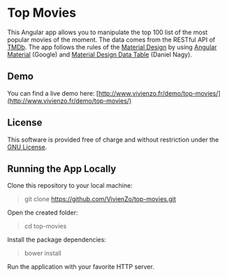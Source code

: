 # Top Movies
This Angular app allows you to manipulate the top 100 list of the most popular movies of the moment.
The data comes from the RESTful API of [TMDb](https://www.themoviedb.org/).
The app follows the rules of the [Material Design](https://www.google.com/design/spec/components/data-tables.html) 
by using [Angular Material](https://material.angularjs.org/latest/) (Google) 
and [Material Design Data Table](https://github.com/daniel-nagy/md-data-table) (Daniel Nagy).

## Demo
You can find a live demo here: [http://www.vivienzo.fr/demo/top-movies/](http://www.vivienzo.fr/demo/top-movies/)

## License
This software is provided free of charge and without restriction under the [GNU License](https://github.com/VivienZo/top-movies/blob/master/LICENSE).

## Running the App Locally
Clone this repository to your local machine:
> git clone https://github.com/VivienZo/top-movies.git

Open the created folder:
> cd top-movies

Install the package dependencies:
>   bower install

Run the application with your favorite HTTP server.